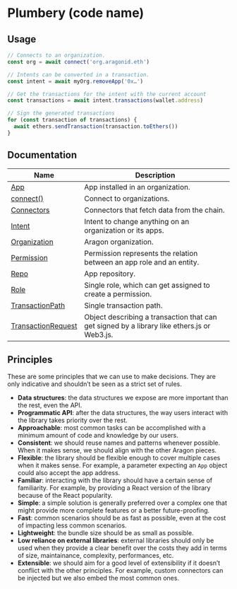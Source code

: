 # Plumbery (code name)

## Usage

```js
// Connects to an organization.
const org = await connect('org.aragonid.eth')

// Intents can be converted in a transaction.
const intent = await myOrg.removeApp('0x…')

// Get the transactions for the intent with the current account
const transactions = await intent.transactions(wallet.address)

// Sign the generated transactions
for (const transaction of transactions) {
  await ethers.sendTransaction(transaction.toEthers())
}
```

## Documentation

| Name                                              | Description                                                                                 |
| ------------------------------------------------- | ------------------------------------------------------------------------------------------- |
| [App](docs/app.md)                                | App installed in an organization.                                                           |
| [connect()](docs/connect.md)                      | Connect to organizations.                                                                   |
| [Connectors](docs/connectors.md)                  | Connectors that fetch data from the chain.                                                  |
| [Intent](docs/intent.md)                          | Intent to change anything on an organization or its apps.                                   |
| [Organization](docs/organization.md)              | Aragon organization.                                                                        |
| [Permission](docs/permission.md)                  | Permission represents the relation between an app role and an entity.                       |
| [Repo](docs/repo.md)                              | App repository.                                                                             |
| [Role](docs/role.md)                              | Single role, which can get assigned to create a permission.                                 |
| [TransactionPath](docs/transaction-path.md)       | Single transaction path.                                                                    |
| [TransactionRequest](docs/transaction-request.md) | Object describing a transaction that can get signed by a library like ethers.js or Web3.js. |

## Principles

These are some principles that we can use to make decisions. They are only indicative and shouldn’t be seen as a strict set of rules.

- **Data structures**: the data structures we expose are more important than the rest, even the API.
- **Programmatic API**: after the data structures, the way users interact with the library takes priority over the rest.
- **Approachable**: most common tasks can be accomplished with a minimum amount of code and knowledge by our users.
- **Consistent**: we should reuse names and patterns whenever possible. When it makes sense, we should align with the other Aragon pieces.
- **Flexible**: the library should be flexible enough to cover multiple cases when it makes sense. For example, a parameter expecting an `App` object could also accept the app address.
- **Familiar**: interacting with the library should have a certain sense of familiarity. For example, by providing a React version of the library because of the React popularity.
- **Simple**: a simple solution is generally preferred over a complex one that might provide more complete features or a better future-proofing.
- **Fast**: common scenarios should be as fast as possible, even at the cost of impacting less common scenarios.
- **Lightweight**: the bundle size should be as small as possible.
- **Low reliance on external libraries**: external libraries should only be used when they provide a clear benefit over the costs they add in terms of size, maintainance, complexity, performances, etc.
- **Extensible**: we should aim for a good level of extensibility if it doesn’t conflict with the other principles. For example, custom connectors can be injected but we also embed the most common ones.
